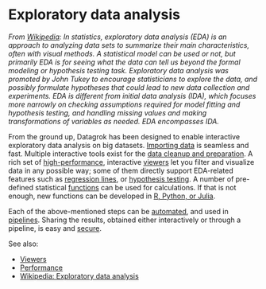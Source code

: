 <!-- TITLE: Exploratory data analysis -->
<!-- SUBTITLE: -->

# Exploratory data analysis

*From [Wikipedia](https://en.wikipedia.org/wiki/Exploratory_data_analysis): 
In statistics, exploratory data analysis (EDA) is an approach 
to analyzing data sets to summarize their main characteristics, often with visual 
methods. A statistical model can be used or not, but primarily EDA is for seeing 
what the data can tell us beyond the formal modeling or hypothesis testing task. 
Exploratory data analysis was promoted by John Tukey to encourage statisticians 
to explore the data, and possibly formulate hypotheses that could lead to new data 
collection and experiments. EDA is different from initial data analysis (IDA),
which focuses more narrowly on checking assumptions required for model fitting 
and hypothesis testing, and handling missing values and making transformations of 
variables as needed. EDA encompasses IDA.* 

From the ground up, Datagrok has been designed to enable interactive exploratory 
data analysis on big datasets. [Importing data](../access/importing-data.md) is 
seamless and fast. Multiple interactive tools exist for the 
[data cleanup and preparation](../transform/data-wrangling.md). A rich set 
of [high-performance](../develop/performance.md), interactive [viewers](../visualize/viewers.md) 
let you filter and visualize data in any possible way; some of them directly support 
EDA-related features such as [regression lines](../visualize/viewers/scatter-plot.md#regression-line), 
or [hypothesis testing](../visualize/viewers/box-plot.md#t-test). A number of pre-defined statistical
[functions](../overview/functions/function.md) can be used for calculations. If that is not
enough, new functions can be developed in [R, Python, or Julia](../compute/scripting.md). 

Each of the above-mentioned steps can be [automated](../overview/functions/function.md#macros), and 
used in [pipelines](../access/data-pipeline.md). Sharing the results, obtained either
interactively or through a pipeline, is easy and [secure](../govern/security.md).     

See also:
* [Viewers](../visualize/viewers.md)
* [Performance](../develop/performance.md) 
* [Wikipedia: Exploratory data analysis](https://en.wikipedia.org/wiki/Exploratory_data_analysis)
